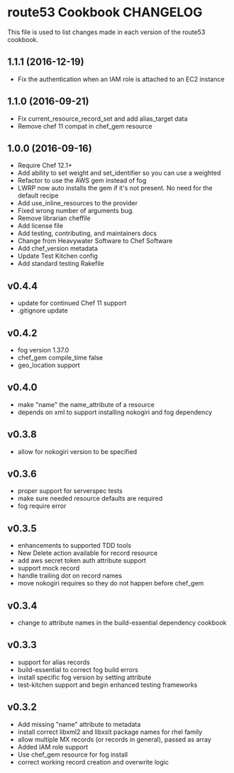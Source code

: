 # route53 Cookbook CHANGELOG

This file is used to list changes made in each version of the route53 cookbook.

## 1.1.1 (2016-12-19)
- Fix the authentication when an IAM role is attached to an EC2 instance

## 1.1.0 (2016-09-21)
- Fix current_resource_record_set and add alias_target data
- Remove chef 11 compat in chef_gem resource

## 1.0.0 (2016-09-16)

- Require Chef 12.1+
- Add ability to set weight and set_identifier so you can use a weighted
- Refactor to use the AWS gem instead of fog
- LWRP now auto installs the gem if it's not present. No need for the default recipe
- Add use_inline_resources to the provider
- Fixed wrong number of arguments bug.
- Remove librarian cheffile
- Add license file
- Add testing, contributing, and maintainers docs
- Change from Heavywater Software to Chef Software
- Add chef_version metadata
- Update Test Kitchen config
- Add standard testing Rakefile

## v0.4.4

- update for continued Chef 11 support
- .gitignore update

## v0.4.2

- fog version 1.37.0
- chef_gem compile_time false
- geo_location support

## v0.4.0

- make "name" the name_attribute of a resource
- depends on xml to support installing nokogiri and fog dependency

## v0.3.8

- allow for nokogiri version to be specified

## v0.3.6

- proper support for serverspec tests
- make sure needed resource defaults are required
- fog require error

## v0.3.5

- enhancements to supported TDD tools
- New Delete action available for record resource
- add aws secret token auth attribute support
- support mock record
- handle trailing dot on record names
- move nokogiri requires so they do not happen before chef_gem

## v0.3.4

- change to attribute names in the build-essential dependency cookbook

## v0.3.3

- support for alias records
- build-essential to correct fog build errors
- install specific fog version by setting attribute
- test-kitchen support and begin enhanced testing frameworks

## v0.3.2

- Add missing "name" attribute to metadata
- install correct libxml2 and libxslt package names for rhel family
- allow multiple MX records (or records in general), passed as array
- Added IAM role support
- Use chef_gem resource for fog install
- correct working record creation and overwrite logic

